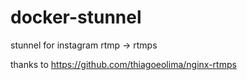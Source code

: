 # docker-stunnel
stunnel for instagram
rtmp -> rtmps

thanks to https://github.com/thiagoeolima/nginx-rtmps
